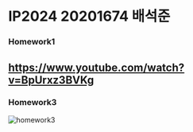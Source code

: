 # IP2024 20201674 배석준
### Homework1
https://www.youtube.com/watch?v=BpUrxz3BVKg
--------------------------------------------

### Homework3
![homework3](https://github.com/user-attachments/assets/2469eb55-a705-45b8-b57f-2e624200f16c)
